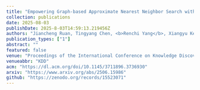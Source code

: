 ```yaml
---
title: "Empowering Graph-based Approximate Nearest Neighbor Search with Adaptive Awareness Capabilities"
collection: publications
date: 2025-08-03
publishDate: 2025-8-03T14:59:13.219456Z
authors: "Jiancheng Ruan, Tingyang Chen, <b>Renchi Yang</b>, Xiangyu Ke, Yunjun Gao"
publication_types: ["1"]
abstract: ""
featured: false
venue: "Proceedings of the International Conference on Knowledge Discovery and Data Mining"
venueabbr: "KDD"
acm: "https://dl.acm.org/doi/10.1145/3711896.3736930"
arxiv: "https://www.arxiv.org/abs/2506.15986"
github: "https://zenodo.org/records/15523071"
---
```


